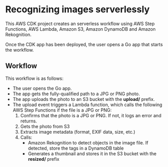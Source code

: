 # Recognizing images serverlessly

This AWS CDK project creates an serverless workflow using AWS Step Functions, 
AWS Lambda, Amazon S3, Amazon DynamoDB and Amazon Rekognition.

Once the CDK app has been deployed, the user opens a Go app that starts the
workflow.

## Workflow

This workflow is as follows:

- The user opens the Go app.
- The app gets the fully-qualified path to a JPG or PNG photo.
- The app uploads the photo to an S3 bucket with the **upload/** prefix.
- The upload event triggers a Lambda function,
  which calls the following AWS Step Functions if the file is a JPG or PNG:
  1. Confirms that the photo is a JPG or PNG.
     If not, it logs an error and returns.
  1. Gets the photo from S3
  1. Extracts image metadata (format, EXIF data, size, etc.)   
  1. Calls:
     - Amazon Rekognition to detect objects in the image file. 
       If detected, store the tags in a DynamoDB table
     - Generates a thumbnail and stores it in the S3 bucket with the **resized/** prefix

